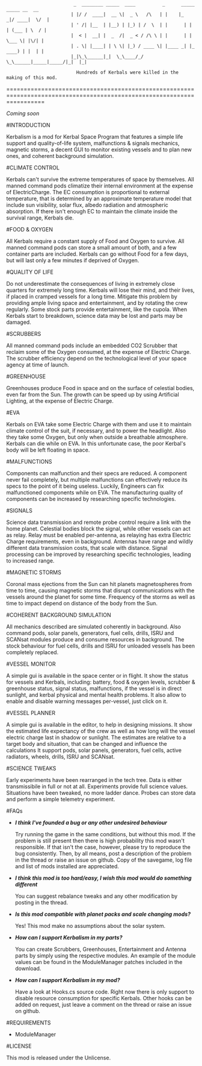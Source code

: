                             _  ________ _____  ____          _      _____  _____ __  __ 
                            | |/ /  ____|  __ \|  _ \   /\   | |    |_   _|/ ____|  \/  |
                            | ' /| |__  | |__) | |_) | /  \  | |      | | | (___ | \  / |
                            |  < |  __| |  _  /|  _ < / /\ \ | |      | |  \___ \| |\/| |
                            | . \| |____| | \ \| |_) / ____ \| |____ _| |_ ____) | |  | |
                            |_|\_\______|_|  \_\____/_/    \_\______|_____|_____/|_|  |_|
                               
                              Hundreds of Kerbals were killed in the making of this mod.
=======================================================================================================================

*Coming soon*

#INTRODUCTION

  Kerbalism is a mod for Kerbal Space Program that features a simple life support and
  quality-of-life system, malfunctions & signals mechanics, magnetic storms, a decent GUI
  to monitor existing vessels and to plan new ones, and coherent background simulation.

  
#CLIMATE CONTROL

  Kerbals can't survive the extreme temperatures of space by themselves. All manned command
  pods climatize their internal environment at the expense of ElectricCharge. The EC consumption
  is proportional to external temperature, that is determined by an approximate temperature
  model that include sun visibility, solar flux, albedo radiation and atmospheric absorption.
  If there isn't enough EC to maintain the climate inside the survival range, Kerbals die.
  
  
#FOOD & OXYGEN

  All Kerbals require a constant supply of Food and Oxygen to survive. All manned command
  pods can store a small amount of both, and a few container parts are included. Kerbals
  can go without Food for a few days, but will last only a few minutes if deprived of Oxygen.
  
  
#QUALITY OF LIFE

  Do not underestimate the consequences of living in extremely close quarters for extremely
  long time. Kerbals will lose their mind, and their lives, if placed in cramped vessels
  for a long time. Mitigate this problem by providing ample living space and entertainment,
  and by rotating the crew regularly. Some stock parts provide entertainment, like the cupola.
  When Kerbals start to breakdown, science data may be lost and parts may be damaged. 
  
  
#SCRUBBERS

  All manned command pods include an embedded CO2 Scrubber that reclaim some of the Oxygen
  consumed, at the expense of Electric Charge. The scrubber efficiency depend on the
  technological level of your space agency at time of launch.
  
  
#GREENHOUSE

  Greenhouses produce Food in space and on the surface of celestial bodies, even far from the
  Sun. The growth can be speed up by using Artificial Lighting, at the expense of Electric Charge.
  
  
#EVA

  Kerbals on EVA take some Electric Charge with them and use it to maintain climate control of the
  suit, if necessary, and to power the headlight. Also they take some Oxygen, but only when outside
  a breathable atmosphere. Kerbals can die while on EVA. In this unfortunate case, the poor Kerbal's
  body will be left floating in space.
  
  
#MALFUNCTIONS

  Components can malfunction and their specs are reduced. A component never fail completely,
  but multiple malfunctions can effectively reduce its specs to the point of it being useless.
  Luckily, Engineers can fix malfunctioned components while on EVA. The manufacturing quality of
  components can be increased by researching specific technologies.
  
  
#SIGNALS

  Science data transmission and remote probe control require a link with the home planet.
  Celestial bodies block the signal, while other vessels can act as relay. Relay must be enabled
  per-antenna, as relaying has extra Electric Charge requirements, even in background.
  Antennas have range and wildly different data transmission costs, that scale with distance.
  Signal processing can be improved by researching specific technologies, leading to increased range.
  

#MAGNETIC STORMS

  Coronal mass ejections from the Sun can hit planets magnetospheres from time to time, causing magnetic
  storms that disrupt communications with the vessels around the planet for some time. Frequency of the
  storms as well as time to impact depend on distance of the body from the Sun.
  
  
#COHERENT BACKGROUND SIMULATION

  All mechanics described are simulated coherently in background. Also command pods, solar panels,
  generators, fuel cells, drills, ISRU and SCANsat modules produce and consume resources in background.
  The stock behaviour for fuel cells, drills and ISRU for unloaded vessels has been completely replaced.
  
  
#VESSEL MONITOR

  A simple gui is available in the space center or in flight. It show the status for vessels and
  Kerbals, including: battery, food & oxygen levels, scrubber & greenhouse status, signal status,
  malfunctions, if the vessel is in direct sunlight, and kerbal physical and mental health problems.
  It also allow to enable and disable warning messages per-vessel, just click on it.
  
  
#VESSEL PLANNER

  A simple gui is available in the editor, to help in designing missions. It show the estimated life
  expectancy of the crew as well as how long will the vessel electric charge last in shadow or sunlight.
  The estimates are relative to a target body and situation, that can be changed and influence the calculations
  It support pods, solar panels, generators, fuel cells, active radiators, wheels, drills, ISRU and SCANsat.
  
  
#SCIENCE TWEAKS

  Early experiments have been rearranged in the tech tree. Data is either transmissibile in full or not
  at all. Experiments provide full science values. Situations have been tweaked, no more ladder dance.
  Probes can store data and perform a simple telemetry experiment.
  
  
#FAQs

  - ***I think I've founded a bug or any other undesired behaviour***
  
    Try running the game in the same conditions, but without this mod. If the problem is still present then
    there is high probability this mod wasn't responsible. If that isn't the case, however, please try to
    reproduce the bug consistently. Then, by all means, post a description of the problem in the thread or
    raise an issue on github. Copy of the savegame, log file and list of mods installed are appreciated.
    

  - ***I think this mod is too hard/easy, I wish this mod would do something different***
  
    You can suggest rebalance tweaks and any other modification by posting in the thread.
    
    
  - ***Is this mod compatible with planet packs and scale changing mods?***
  
    Yes! This mod make no assumptions about the solar system.
    
    
  - ***How can I support Kerbalism in my parts?***
  
    You can create Scrubbers, Greenhouses, Entertainment and Antenna parts by simply using the respective modules.
    An example of the module values can be found in the ModuleManager patches included in the download.
    
    
  - ***How can I support Kerbalism in my mod?***
  
    Have a look at Hooks.cs source code. Right now there is only support to disable resource consumption for specific
    Kerbals. Other hooks can be added on request, just leave a comment on the thread or raise an issue on github.
    
    
    
#REQUIREMENTS

  - ModuleManager
  
  
#LICENSE

  This mod is released under the Unlicense.

